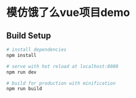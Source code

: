 # 模仿饿了么vue项目demo

## Build Setup

``` bash
# install dependencies
npm install

# serve with hot reload at localhost:8080
npm run dev

# build for production with minification
npm run build
```